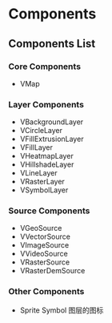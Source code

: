 # Components

## Components List

### Core Components

- VMap

### Layer Components

- VBackgroundLayer
- VCircleLayer
- VFillExtrusionLayer
- VFillLayer
- VHeatmapLayer
- VHillshadeLayer
- VLineLayer
- VRasterLayer
- VSymbolLayer

### Source Components

- VGeoSource
- VVectorSource
- VImageSource
- VVideoSource
- VRasterSource
- VRasterDemSource

### Other Components

- Sprite Symbol 图层的图标
